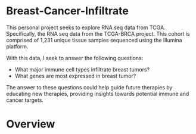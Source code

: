# Breast-Cancer-Infiltrate
This personal project seeks to explore RNA seq data from TCGA. Specifically, the RNA seq data from the TCGA-BRCA project. This cohort is comprised of 1,231 unique tissue samples sequenced using the Illumina platform. 

With this data, I seek to answer the following questions:
* What major immune cell types infiltrate breast tumors?
* What genes are most expressed in breast tumor? 

The answer to these questions could help guide future therapies by educating new therapies, providing insights towards potential immune and cancer targets.



# Overview

